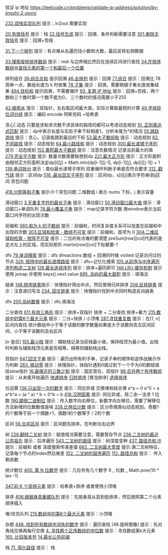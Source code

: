 验证 ip 地址
https://leetcode.cn/problems/validate-ip-address/solution/by-jingzhi-2-xovn/

[232.双栈实现队列](./src/232.implement-queue-using-stacks.js) 提示：in2out 需要实现

[20.有效括号](./src/20.valid-parentheses.js) 提示：栈
[22.括号生成](./src/22.generate-parentheses.js) 提示：回溯、条件判断需要注意
[301.删除无效括号](./src/301.remove-invalid-parentheses.js) 提示：回溯+剪枝

[31.下一个排列](./src/31.next-permutation.js) 提示：有点难从右遍历找小数和大数，最后反转右侧数据

[33.搜索旋转排序数组](./src/33.search-in-rotated-sorted-array.js) 提示：mid 与边界相比然后在连续区间进行查找
[34.在排序数组中查找元素的第一个和最后一个位置](./src/34.find-first-and-last-position-of-element-in-sorted-array.js)

排列组合
[39.组合总和](./src/39.combination-sum.js) 提示回溯
[46.全排列](./src/46.permutations.js) 提示：回溯
[77.组合](./src/77.combinations.js) 提示：回溯比 78 简单一点，数组长度为 k 时收集
[78.子集](./src/78.subsets.js) 提示：回溯，需要根据子集长度收集结果
[494.目标和](./src/494.target-sum.js) 提示回溯，不需要循环
[93. 复原 IP 地址](./src/93.restore-ip-addresses.js) 提示：回溯+剪枝，两个数和三个数时第一个数不能为0， 三个数时的情况需要小于255

[42.接雨水](./src/42.trapping-rain-water.js) 提示：双指针，左右取区间最大值，实际计算取最短的计算
[49.字母异位词分组](./src/49.group-anagrams.js) 提示：编码 encode 阿斯克码 +哈希表

贪心| 动态 只要是求和求次数不求具体的路径的都可以考虑动态规划
[10. 正则表达式匹配](./src/10.regular-expression-matching.js) 提示：dp中表示长度与实际子串下标相差1，分析末尾为*的情况
[55.跳跃游戏](./src/55.jump-game.js) 提示：贪心，记录能跳到最远的下标
[53.最大子数组和](./src/53.maximum-subarray.js) 提示：动态规划
[62.不同路径](./src/62.unique-paths.js) 提示：动态规划
[64.最小路径和](./src/64.minimum-path-sum.js) 提示：动态规划
[300.最长递增子序列](./src/300.longest-increasing-subsequence.js) 提示：动态规划
[152.乘积最大子数组](./src/152.maximum-product-subarray.js) 提示：注意负数情况 记录当前最大的值
[279.完全平方数](./src/279.perfect-squares.js) 提示: 数量次数需要联想到dp
[221.最大正方形](./src/221.maximal-square.js) 提示：正方形面积由相邻正方形面积决定dp[i][j] = Math.min(dp[i-1][j-1], dp[i-1][j], dp[i][j-1]) + 1
[139.单词拆分](./src/139.word-break.js) 提示：类似最长递增子序列 双重循环判断子串是否符合要求
[312. 戳气球](./src/312.burst-balloons.js) 提示：区间dp
[516. 最长回文子序列](./src/516.longest-palindromic-subsequence.js) 提示：区间dp，s[i][j]表示字符串i到j区间
背包问题

[416.分割等和子集](./src/416.partition-equal-subset-sum.js) 提示:0-1 背包问题 二维数组 i 表示 nums 下标，j 表示容量

滑动窗口
[3.无重复字符的最长子串](./src/3.longest-substring-without-repeating-characters.js) 提示：滑动窗口
[50.滑动窗口最大值](./src/239.sliding-window-maximum.js) 提示：滑动窗口+单调队列
[78.最小覆盖子串](./src/76.minimum-window-substring.js) 提示：map记录字符次数 用window表示当前窗口内字符的出现次数

前缀和
[560.和为 k 的子数组](./src/560.subarray-sum-equals-k.js) 提示：前缀和，时间复杂度关系可以找差在前缀和中出现的次数
[303.区域和检索 - 数组不可变](./src/303.range-sum-query-immutable.js) 提示：前缀和，首项为 0
[304.二维区域和检索 - 矩阵不可变](./src/304.range-sum-query-2-d-immutable.js) 提示：二位的有点难的要清楚 preSum[row][col]代表的是定点左上的区域，而实际矩形 martix[row][col]下标都要-1

dfs
[79.单词搜索](./src/79.word-search.js) 提示：dfs direactions 数组 + 回溯的时候 visited 记录访问过的节点
[329. 矩阵中的最长递增路径](./src/329.longest-increasing-path-in-a-matrix.js) 提示：dfs+记忆化搜索
[105.从前序与中序遍历序列构造二叉树](./src/105.construct-binary-tree-from-preorder-and-inorder-traversal.js)
[128.最长连续序列](./src/128.longest-consecutive-sequence.js) 提示：排序+遍历即可
[146.LRU 缓存机制](./src/146.lru-cache.js) 提示使用 jsmap 并使用 keys().next.value
[695. 岛屿的最大面积](./src/695.max-area-of-island.js) 提示：填海法

链表
[148.排序链表](./src/148.sort-list.js)提示：快慢指针得出中点，然后使用归并排序
[206.反转链表](./src/206.reverse-linked-list.js) 提示：注意递归写法
[234. 回文链表](./src/234.palindrome-linked-list.js) 提示：快慢指针找到中点同时构造反向链表

dfs
[200.岛屿数量](./src/200.number-of-islands.js) 提示：dfs,填海法

二分查找
[611.有效三角形](./src/611.valid-triangle-number.js) 提示：排序+双指针 排序 + 二分查找 排序+暴力
[215.数组中的第K个最大元素](./src/215.kth-largest-element-in-an-array.js) 提示：二分+快排 / 小顶堆
[287.寻找重复数](./src/287.find-the-duplicate-number.js) 提示：在[1, n]区间内查找 统计数组中小于等于该数的数字数量如果是大于该数则去左区间区间，小于等于该数的去右区间

[n 皇后]
[155.最小栈](./src/155.min-stack.js) 提示：辅助栈记录当前栈最小值，保持栈顶为最小值。出栈时判断与辅助栈顶元素是否相等，相等则辅助栈出栈。

双指针
[647.回文子串](./src/647.palindromic-substrings.js) 提示：遍历出所有的子串，记录子串的顺序和逆序战展示作为判断
[283. 移动零](./src/283.move-zeroes.js) 提示：快慢指针，快指针遇到0跳过到下一个不为0的数赋值给slow指针
[16.最接近的三数之和](./src/16.3-sum-closest.js) 提示：固定首位，双指针
[88.合并两个有序数组](./src/88.merge-sorted-array.js) 提示：从末尾开始遍历
[快速排序]()
[归并排序]()
[冒泡排序]
[选择排序]()

位运算
[136.只出现一次的数字](./src/136.single-number.js) 提示：同位异或 交换律和结合律 a^a = 0 a^0 = a a^b^a = (a ^ a) ^ b = 0^b = b
[416.汉明距离](./src/461.hamming-distance.js) 提示: 同位异或，除二余一法求 1 位数
[190.颠倒二进制位](./src/190.reverse-bits.js) 提示：传入数字向右移位，新数字向左移位，需要了解移位方法新增的位数数值是啥
[338.比特位计数](./src/338.counting-bits.js) 提示：区分奇偶类似动态规划，奇数1的个数等于前一个偶数+1，偶数1的个数等于 / 2的个数

区间
[56.合并区间](./src/56.merge-intervals.js) 提示：区间题先排序，在判断左右边界

树
[226.翻转二叉树](./src/226.invert-binary-tree.js) 提示：赋值情况需要注意，需要暂存节点
[236.二叉树的最近公共祖先](./src/236.lowest-common-ancestor-of-a-binary-tree.js) 提示：后序遍历
[543.二叉树的直径](./src/543.diameter-of-binary-tree.js) 提示：树深度变种
[437. 路径总和 III](./src/437.path-sum-iii.js) 提示：前缀和 或者 深度搜索传递差值
[662. 二叉树最大宽度](./src/662.maximum-width-of-binary-tree.js) 提示:满二叉树特征，记录每个节点的index然后做差
[102. 二叉树的层序遍历](./src/102.binary-tree-level-order-traversal.js)
[112. 路径总和](./src/112.path-sum.js) 提示： 传入剩余数

统计数位
[400. 第 N 位数字](./src/400.nth-digit.js) 提示：几位共有几个数字 9 _ 位数 _ Math.pow(10 \* len -1)

[347.前 K 个高频元素](./src/347.top-k-frequent-elements.js) 提示：哈希表+排序 或者使用小顶堆

排序
[406.根据身高重建队列](./src/406.queue-reconstruction-by-height.js) 提示：先按身高从高到低排序，然后按照第二个元素顺序插入

堆/优先队列
[215.数组中的第K个最大元素](./src/215.kth-largest-element-in-an-array.js) 提示：小顶堆

杂题
[448. 找到所有数组中消失的数字](./src/448.find-all-numbers-disappeared-in-an-array.js) 提示：遍历查找
[48.旋转图像] 提示：先对角线交换再每行交换
[4. 寻找两个正序数组的中位数](./src/4.median-of-two-sorted-arrays.js) 提示：寻找数组第k大元素
[165. 比较版本号](./src/165.compare-version-numbers.js)
[14.最长公共前缀](./src/14.longest-common-prefix.js)


栈
[71. 简化路径](./src/71.simplify-path.js) 提示： 栈